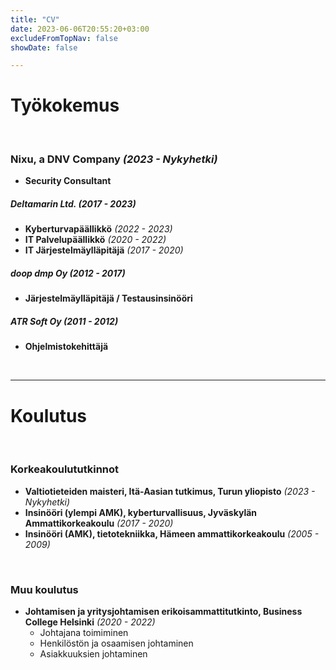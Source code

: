 ```yaml
---
title: "CV"
date: 2023-06-06T20:55:20+03:00
excludeFromTopNav: false
showDate: false

---
```


# **Työkokemus**

&nbsp;
### **Nixu, a DNV Company** _(2023 - Nykyhetki)_
- **Security Consultant**

##### **Deltamarin Ltd.** _(2017 - 2023)_
- **Kyberturvapäällikkö** _(2022 - 2023)_
- **IT Palvelupäällikkö** _(2020 - 2022)_
- **IT Järjestelmäylläpitäjä** _(2017 - 2020)_

##### **doop dmp Oy** _(2012 - 2017)_
- **Järjestelmäylläpitäjä / Testausinsinööri**

##### **ATR Soft Oy** _(2011 - 2012)_
- **Ohjelmistokehittäjä**

&nbsp;

---

# **Koulutus**

&nbsp;
### **Korkeakoulututkinnot**

- **Valtiotieteiden maisteri, Itä-Aasian tutkimus, Turun yliopisto** _(2023 - Nykyhetki)_
- **Insinööri (ylempi AMK), kyberturvallisuus, Jyväskylän Ammattikorkeakoulu** _(2017 - 2020)_
- **Insinööri (AMK), tietotekniikka, Hämeen ammattikorkeakoulu** _(2005 - 2009)_

&nbsp;
### **Muu koulutus**

- **Johtamisen ja yritysjohtamisen erikoisammattitutkinto, Business College Helsinki** _(2020 - 2022)_
  - Johtajana toimiminen
  - Henkilöstön ja osaamisen johtaminen
  - Asiakkuuksien johtaminen

